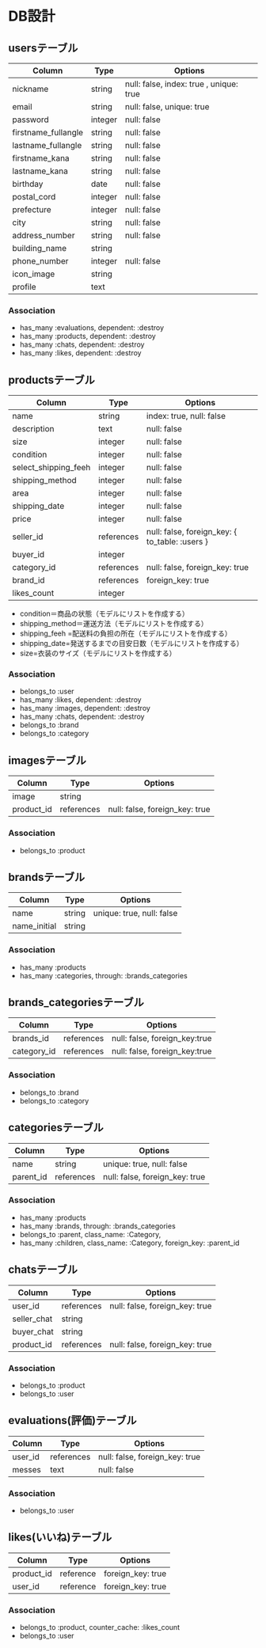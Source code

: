 # DB設計

## usersテーブル

|Column|Type|Options|
|------|----|-------|
|nickname|string|null: false, index: true , unique: true|
|email|string|null: false, unique: true|
|password|integer|null: false|
|firstname_fullangle|string|null: false|
|lastname_fullangle|string|null: false|
|firstname_kana|string|null: false|
|lastname_kana|string|null: false|
|birthday|date|null: false|
|postal_cord|integer|null: false|
|prefecture|integer|null: false|
|city|string|null: false|
|address_number|string|null: false|
|building_name|string||
|phone_number|integer|null: false|
|icon_image|string||
|profile|text||


### Association
* has_many :evaluations, dependent: :destroy
* has_many :products, dependent: :destroy
* has_many :chats, dependent: :destroy
* has_many :likes, dependent: :destroy


## productsテーブル
|Column|Type|Options|
|------|----|-------|
|name|string|index: true, null: false|
|description|text|null: false|
|size|integer|null: false|
|condition|integer|null: false|
|select_shipping_feeh|integer|null: false|
|shipping_method|integer|null: false|
|area|integer|null: false|
|shipping_date|integer|null: false|
|price|integer|null: false|
|seller_id|references|null: false, foreign_key: { to_table: :users }|
|buyer_id|integer||
|category_id|references|null: false, foreign_key: true|
|brand_id|references|foreign_key: true|
|likes_count|integer||

* condition＝商品の状態（モデルにリストを作成する）
* shipping_method＝運送方法（モデルにリストを作成する）
* shipping_feeh =配送料の負担の所在（モデルにリストを作成する）
* shipping_date=発送するまでの目安日数（モデルにリストを作成する）
* size=衣装のサイズ（モデルにリストを作成する）


### Association
* belongs_to :user
* has_many :likes, dependent: :destroy
* has_many :images, dependent: :destroy
* has_many :chats, dependent: :destroy
* belongs_to :brand
* belongs_to :category

## imagesテーブル
|Column|Type|Options|
|------|----|-------|
|image|string||	
|product_id|references|null: false, foreign_key: true|	

### Association
* belongs_to :product


## brandsテーブル
|Column|Type|Options|
|------|----|-------|
|name|string|unique: true, null: false|
|name_initial|string||

### Association
* has_many :products
* has_many :categories, through: :brands_categories

## brands_categoriesテーブル
|Column|Type|Options|
|------|----|-------|
|brands_id|references|null: false, foreign_key:true|
|category_id|references|null: false, foreign_key:true|

### Association
* belongs_to :brand
* belongs_to :category

## categoriesテーブル
|Column|Type|Options|
|------|----|-------|
|name	|string	|unique: true, null: false|
|parent_id|references|null: false, foreign_key: true|

### Association
* has_many :products
* has_many :brands, through: :brands_categories
* belongs_to :parent, class_name: :Category,
* has_many :children, class_name: :Category, foreign_key: :parent_id

## chatsテーブル
|Column|Type|Options|
|------|----|-------|
|user_id|references|null: false, foreign_key: true|
|seller_chat|string||
|buyer_chat|string||
|product_id|references|null: false, foreign_key: true|

### Association
* belongs_to :product
* belongs_to :user


## evaluations(評価)テーブル 

|Column|Type|Options|
|------|----|-------|
|user_id|references|null: false, foreign_key: true|
|messes|text|null: false|

### Association
* belongs_to :user


## likes(いいね)テーブル
|Column|Type|Options|
|------|----|-------|
|product_id|reference|foreign_key: true|
|user_id|reference|foreign_key: true|

### Association
* belongs_to :product, counter_cache: :likes_count
* belongs_to :user

